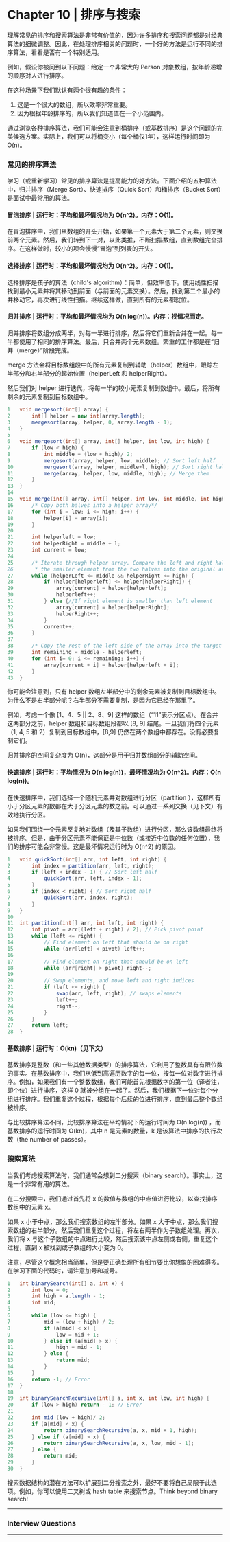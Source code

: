 # Chapter 10 | 排序与搜索

理解常见的排序和搜索算法是非常有价值的，因为许多排序和搜索问题都是对经典算法的细微调整。因此，在处理排序相关的问题时，一个好的方法是运行不同的排序算法，看看是否有一个特别适用。

例如，假设你被问到以下问题：给定一个非常大的 Person 对象数组，按年龄递增的顺序对人进行排序。

在这种场景下我们默认有两个很有趣的条件：

1. 这是一个很大的数组，所以效率非常重要。
2. 因为根据年龄排序的，所以我们知道值在一个小范围内。

通过浏览各种排序算法，我们可能会注意到桶排序（或基数排序）是这个问题的完美候选方案。实际上，我们可以将桶变小（每个桶仅1年），这样运行时间即为 O(n)。

### 常见的排序算法

学习（或重新学习）常见的排序算法是提高能力的好方法。下面介绍的五种算法中，归并排序（Merge Sort）、快速排序（Quick Sort）和桶排序（Bucket Sort）是面试中最常用的算法。

#### 冒泡排序 | 运行时：平均和最坏情况均为 O(n^2)。内存：O(1)。
在冒泡排序中，我们从数组的开头开始，如果第一个元素大于第二个元素，则交换前两个元素。然后，我们转到下一对，以此类推，不断扫描数组，直到数组完全排序。在这样做时，较小的项会慢慢“冒泡”到列表的开头。

#### 选择排序 | 运行时：平均和最坏情况均为 O(n^2)。内存：O(1)。

选择排序是孩子的算法（child's algorithm）：简单，但效率低下。使用线性扫描找到最小元素并将其移动到前面（与前面的元素交换）。然后，找到第二个最小的并移动它，再次进行线性扫描。继续这样做，直到所有的元素都就位。

#### 归并排序 | 运行时：平均和最坏情况均为 O(n log(n))。内存：视情况而定。

归并排序将数组分成两半，对每一半进行排序，然后将它们重新合并在一起。每一半都使用了相同的排序算法。最后，只合并两个元素数组。繁重的工作都是在“归并（merge）”阶段完成。

merge 方法会将目标数组段中的所有元素复制到辅助（helper）数组中，跟踪左半部分和右半部分的起始位置（helperLeft 和 helperRight）。

然后我们对 helper 进行迭代，将每一半的较小元素复制到数组中。最后，将所有剩余的元素复制到目标数组中。

```java
1 	void mergesort(int[] array) {
2 		int[] helper = new int[array.length];
3 		mergesort(array, helper, 0, array.length - 1);
4 	}
5 
6 	void mergesort(int[] array, int[] helper, int low, int high) {
7 		if (low < high) {
8 			int middle = (low + high)/ 2;
9 			mergesort(array, helper, low, middle); // Sort left half
10 			mergesort(array, helper, middle+l, high); // Sort right half
11 			merge(array, helper, low, middle, high); // Merge them
12 		}
13 	}
14
15 	void merge(int[] array, int[] helper, int low, int middle, int high) {
16 		/* Copy both halves into a helper array*/
17 		for (int i = low; i <= high; i++) {
18 			helper[i] = array[i];
19 		}
20
21 		int helperleft = low;
22 		int helperRight = middle + l;
23 		int current = low;
24
25 		/* Iterate through helper array. Compare the left and right half, copying back
26  	 * the smaller element from the two halves into the original array. */
27 		while (helperLeft <= middle && helperRight <= high) {
28 			if (helper[helperleft] <= helper[helperRight]) {
29 				array[current] = helper[helperleft];
30 				helperleft++;
31 			} else {//If right element is smaller than left element
32 				array[current] = helper[helperRight];
33 				helperRight++;
34 			}
35 			current++;
36 		}
37
38 		/* Copy the rest of the left side of the array into the target array*/
39 		int remaining = middle - helperleft;
40 		for (int i= 0; i <= remaining; i++) {
41 			array[current + i] = helper[helperleft + i];
42 		}
43 	}
```

你可能会注意到，只有 helper 数组左半部分中的剩余元素被复制到目标数组中。为什么不是右半部分呢？右半部分不需要复制，是因为它已经在那里了。

例如，考虑一个像 [1、4、5 || 2、8、9] 这样的数组（“11”表示分区点）。在合并这两部分之前，helper 数组和目标数组段都以 [8, 9] 结尾。一旦我们将四个元素（1, 4, 5 和 2）复制到目标数组中，[8,9] 仍然在两个数组中都存在。没有必要复制它们。

归并排序的空间复杂度为 O(n)，这部分是用于归并数组部分的辅助空间。

#### 快速排序 | 运行时：平均情况为 O(n log(n))，最坏情况均为 O(n^2)。内存：O(n log(n))。

在快速排序中，我们选择一个随机元素并对数组进行分区（partition ），这样所有小于分区元素的数都在大于分区元素的数之前。可以通过一系列交换（见下文）有效地执行分区。

如果我们围绕一个元素反复地对数组（及其子数组）进行分区，那么该数组最终将被排序。但是，由于分区元素不能保证是中位数（或接近中位数的任何位置），我们的排序可能会非常慢。这是最坏情况运行时为 O(n^2) 的原因。

```java
1 	void quickSort(int[] arr, int left, int right) {
2 		int index = partition(arr, left, right);
3 		if (left < index - 1) { // Sort left half
4 			quickSort(arr, left, index - 1);
5 		}
6 		if (index < right) { // Sort right half
7 			quickSort(arr, index, right);
8 		}
9 	}
10
11 	int partition(int[] arr, int left, int right) {
12 		int pivot = arr[(left + right) / 2]; // Pick pivot point
13 		while (left <= right) {
14 			// Find element on left that should be on right
15 			while (arr[left] < pivot) left++;
16
17 			// Find element on right that should be on left
18 			while (arr[right] > pivot) right--;
19
20 			// Swap elements, and move left and right indices
21 			if (left <= right) {
22 				swap(arr, left, right); // swaps elements
23 				left++;
24 				right--;
25 			}
26 		}
27 		return left;
28 	}
```

#### 基数排序 | 运行时：O(kn)（见下文）

基数排序是整数（和一些其他数据类型）的排序算法，它利用了整数具有有限位数的事实。在基数排序中，我们从低到高遍历数字的每一位，按每一位对数字进行排序。例如，如果我们有一个整数数组，我们可能首先根据数字的第一位（译者注，即个位）进行排序，这样 0 就被分组在一起了。然后，我们根据下一位对每个分组进行排序。我们重复这个过程，根据每个后续的位进行排序，直到最后整个数组被排序。

与比较排序算法不同，比较排序算法在平均情况下的运行时间为 O(n log(n)) ，而基数排序的运行时间为 O(kn)，其中 n 是元素的数量，k 是该算法中排序的执行次数（the number of passes）。

### 搜索算法

当我们考虑搜索算法时，我们通常会想到二分搜索（binary search）。事实上，这是一个非常有用的算法。

在二分搜索中，我们通过首先将 x 的数值与数组的中点值进行比较，以查找排序数组中的元素 x。

如果 x 小于中点，那么我们搜索数组的左半部分。如果 x 大于中点，那么我们搜索数组的右半部分。然后我们重复这个过程，将左右两半作为子数组处理。再次，我们将 x 与这个子数组的中点进行比较，然后搜索该中点左侧或右侧。重复这个过程，直到 x 被找到或子数组的大小变为 0。

注意，尽管这个概念相当简单，但是要正确处理所有细节要比你想象的困难得多。在学习下面的代码时，请注意加号和减号。

```java
1 	int binarySearch(int[] a, int x) {
2 		int low = 0;
3 		int high = a.length - 1;
4 		int mid;
5
6 		while (low <= high) {
7 			mid = (low + high) / 2;
8 			if (a[mid] < x) {
9 				low = mid + 1;
10 			} else if (a[mid] > x) {
11 				high = mid - 1;
12 			} else {
13 				return mid;
14 			}
15 		}
16 		return -1; // Error
17 	}
18
19 	int binarySearchRecursive(int[] a, int x, int low, int high) {
20 		if (low > high) return - 1; // Error
21
22 		int mid (low + high)/ 2;
23 		if (a[mid] < x) {
24 			return binarySearchRecursive(a, x, mid + 1, high);
25 		} else if (a[mid] > x) {
26 			return binarySearchRecursive(a, x, low, mid - 1);
27 		} else {
28 			return mid;
29 		}
30 	}
```

搜索数据结构的潜在方法可以扩展到二分搜索之外，最好不要将自己局限于此选项。例如，你可以使用二叉树或 hash table 来搜索节点。Think beyond binary search!

------

### Interview Questions

------

